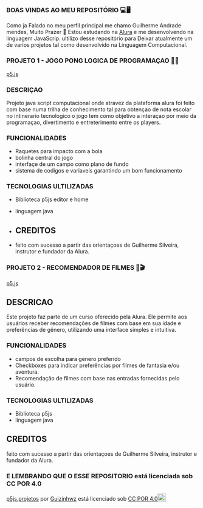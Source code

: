 
### BOAS VINDAS AO MEU REPOSITÓRIO 💻🖥
Como ja Falado no meu perfil principal me chamo Guilherme Andrade mendes, Muito Prazer 🤝
Estou estudando na [Alura](https:\\www.alura.com.br)
e me desenvolvendo na linguagem JavaScrip. ultilizo desse repositório para Deixar atualmente um de varios projetos tal como desenvolvido na Linguagem Computacional.


### PROJETO 1 - JOGO PONG LOGICA DE PROGRAMAÇAO 🎾🏐
[p5.js](https://editor.p5js.org/00001132580377sp/full/T-seBUCMn)

### DESCRIÇAO 
Projeto java script computacional onde atravez da plataforma alura foi feito com base numa trilha de conhecimento tal para obtençao de nota escolar no intinerario tecnologico
o jogo tem como objetivo a interaçao por meio da programaçao, divertimento e entreterimento entre os players. 

### FUNCIONALIDADES
- Raquetes para impacto com a bola
- bolinha central do jogo
- interfaçe de um campo como plano de fundo
- sistema de codigos e variaveis garantindo um bom funcionamento

### TECNOLOGIAS ULTILIZADAS 
- Biblioteca p5js editor e home
- linguagem java

- ## CREDITOS
- feito com sucesso a partir das orientaçoes de Guilherme Silveira, instrutor e fundador da Alura.


### PROJETO 2 - RECOMENDADOR DE FILMES 🎥🎬
[p5.js](https://editor.p5js.org/00001132580377sp/full/T-seBUCMn)

## DESCRICAO
Este projeto faz parte de um curso oferecido pela Alura. Ele permite aos usuários receber recomendações de filmes com base em sua idade e preferências de gênero, utilizando uma interface simples e intuitiva.

### FUNCIONALIDADES
- campos de escolha para genero preferido
- Checkboxes para indicar preferências por filmes de fantasia e/ou aventura.
- Recomendação de filmes com base nas entradas fornecidas pelo usuário.

### TECNOLOGIAS ULTILIZADAS
- Biblioteca p5js
- linguagem java 

## CREDITOS 
feito com sucesso a partir das orientaçoes de Guilherme Silveira, instrutor e fundador da Alura.

### E LEMBRANDO QUE O ESSE REPOSITORIO está licenciada sob CC POR 4.0 
<p xmlns:cc="http://creativecommons.org/ns#" xmlns:dct="http://purl.org/dc/terms/"><a property="dct:title" rel="cc:attributionURL" href="https://github.com/Guizinhwz/p5js.projetos.git">p5js.projetos</a> por <a rel="cc:attributionURL dct:creator" property="cc:attributionName" href="https://github.com/Guizinhwz">Guizinhwz</a> está licenciado sob <a href="https://creativecommons.org/licenses/by/4.0/?ref=chooser-v1" target="_blank" rel=" licença noopener noreferrer" style="display:inline-block;" >CC POR 4.0<img style="height:22px!importante; margem-esquerda: 3px; vertical-align:text-bottom;" src="https://mirrors.creativecommons.org/presskit/icons/cc.svg?ref=chooser-v1" alt=""><img style="height:22px!important; margem-esquerda: 3px; vertical-align:text-bottom;" src="https://mirrors.creativecommons.org/presskit/icons/by.svg?ref=chooser-v1" alt=""></a></p>
